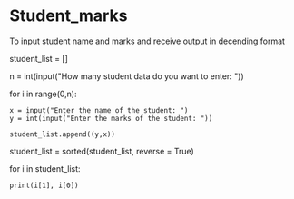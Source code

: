 # Student_marks
To input student name and marks and receive output in decending format

student_list = []

n = int(input("How many student data do you want to enter: "))

for i in range(0,n):
    
    x = input("Enter the name of the student: ")
    y = int(input("Enter the marks of the student: "))
    
    student_list.append((y,x))
    
student_list = sorted(student_list, reverse = True)

for i in student_list:
    
    print(i[1], i[0])
